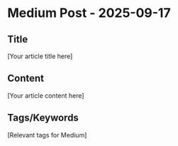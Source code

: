 # Medium Post - 2025-09-17

## Title
[Your article title here]

## Content
[Your article content here]

## Tags/Keywords
[Relevant tags for Medium]
